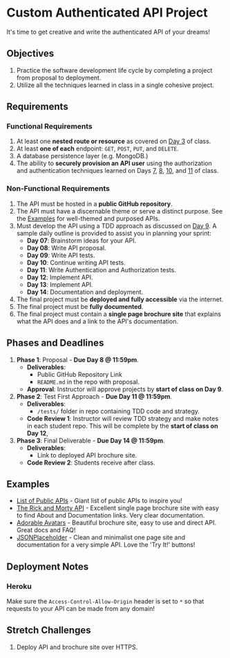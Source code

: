 # Custom Authenticated API Project

It's time to get creative and write the authenticated API of your dreams!

## Objectives

1. Practice the software development life cycle by completing a project from proposal to deployment.
1. Utilize all the techniques learned in class in a single cohesive project.

## Requirements

### Functional Requirements

1. At least one **nested route or resource** as covered on [Day 3](../03-Nested-Routes-and-Resources/README.md) of class.
1. At least **one of each** endpoint: `GET`, `POST`, `PUT`, and `DELETE`.
1. A database persistence layer (e.g. MongoDB.)
1. The ability to **securely provision an API user** using the authorization and authentication techniques learned on Days [7](../07-Authentication-Sessions-vs-JWT/README.md), [8](../08-Authentication-with-Sessions-and-Cookies/README.md), [10](../10-Authorization/README.md), and [11](11-Testing-Authentication-and-Authorization/README.md) of class.

### Non-Functional Requirements

1. The API must be hosted in a **public GitHub repository**.
1. The API must have a discernable theme or serve a distinct purpose. See the [Examples](#Examples) for well-themed and purposed APIs.
1. Must develop the API using a TDD approach as discussed on [Day 9](../09-TDD/README.md). A sample daily outline is provided to assist you in planning your sprint:
    * **Day 07**: Brainstorm ideas for your API.
    * **Day 08**: Write API proposal.
    * **Day 09**: Write API tests.
    * **Day 10**: Continue writing API tests.
    * **Day 11**: Write Authentication and Authorization tests.
    * **Day 12**: Implement API.
    * **Day 13**: Implement API.
    * **Day 14**: Documentation and deployment.
1. The final project must be **deployed and fully accessible** via the internet.
1. The final project must be **fully documented**.
1. The final project must contain a **single page brochure site** that explains what the API does and a link to the API's documentation.

## Phases and Deadlines

1. **Phase 1**: Proposal - **Due Day 8 @ 11:59pm**.
    * **Deliverables**:
        * Public GitHub Repository Link
        * `README.md` in the repo with proposal.
    * **Approval**: Instructor will approve projects by **start of class on Day 9**.
1. **Phase 2**: Test First Approach - **Due Day 11 @ 11:59pm**.
    * **Deliverables**:
        * `/tests/` folder in repo containing TDD code and strategy.
    * **Code Review 1**: Instructor will review TDD strategy and make notes in each student repo. This will be complete by the **start of class on Day 12**,
1. **Phase 3**: Final Deliverable - **Due Day 14 @ 11:59pm**.
    * **Deliverables**:
        * Link to deployed API brochure site.
    * **Code Review 2**: Students receive after class.

## Examples

* [List of Public APIs](https://github.com/toddmotto/public-apis) - Giant list of public APIs to inspire you!
* [The Rick and Morty API](https://rickandmortyapi.com) - Excellent single page brochure site with easy to find About and Documentation links. Very clear documentation.
* [Adorable Avatars](http://avatars.adorable.io) - Beautiful brochure site, easy to use and direct API. Great docs and FAQ!
* [JSONPlaceholder](http://jsonplaceholder.typicode.com) - Clean and minimalist one page site and documentation for a very simple API. Love the 'Try It!' buttons!

## Deployment Notes

### Heroku

Make sure the `Access-Control-Allow-Origin` header is set to `*` so that requests to your API can be made from any domain!

## Stretch Challenges

1. Deploy API and brochure site over HTTPS.

